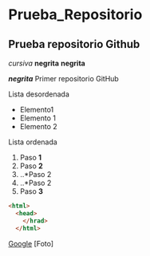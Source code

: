 # Prueba_Repositorio
## Prueba repositorio Github
*cursiva*
**negrita** __negrita__

**_negrita_**
Primer repositorio GitHub

Lista desordenada
+ Elemento1
+ Elemento 1
+ Elemento 2

Lista ordenada
1. Paso **1**
2. Paso **2**
3. ..*Paso 2
4. ..*Paso 2
5. Paso **3**

```html
<html>
  <head>
    </hrad>
  </html>
 ```
[Google](https://www.google.es/?hl=ca "Buscador")
[Foto]
